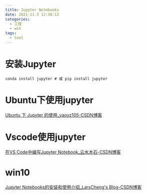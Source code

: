 ```yaml
---
title: Jupyter Notebooks
date: 2021-11-3 12:30:12
categories:
  - 工程
  - win
tags:
  - tool
---
```


# 安装Jupyter

```shell
conda install jupyter # 或 pip install jupyter
```

# Ubuntu下使用jupyter

[Ubuntu 下 Jupyter 的使用_yaoyz105-CSDN博客](https://blog.csdn.net/qq_31347869/article/details/88049014?ops_request_misc=%7B%22request%5Fid%22%3A%22163767267616780264096453%22%2C%22scm%22%3A%2220140713.130102334..%22%7D&request_id=163767267616780264096453&biz_id=0&utm_medium=distribute.pc_search_result.none-task-blog-2~all~sobaiduend~default-1-88049014.pc_search_mgc_flag&utm_term=ubuntu使用jupyter&spm=1018.2226.3001.4187)

# Vscode使用jupyter

[在VS Code中编写Jupyter Notebook_云水木石-CSDN博客](https://blog.csdn.net/mogoweb/article/details/103248829?ops_request_misc=%7B%22request%5Fid%22%3A%22163767211116780269884950%22%2C%22scm%22%3A%2220140713.130102334..%22%7D&request_id=163767211116780269884950&biz_id=0&utm_medium=distribute.pc_search_result.none-task-blog-2~all~baidu_landing_v2~default-4-103248829.pc_search_mgc_flag&utm_term=vscode+jupyter&spm=1018.2226.3001.4187)

# win10

[Jupyter Notebooks的安装和使用介绍_LarsCheng's Blog-CSDN博客](https://blog.csdn.net/qq_33619378/article/details/83037106?ops_request_misc=%7B%22request%5Fid%22%3A%22163678378316780265426611%22%2C%22scm%22%3A%2220140713.130102334..%22%7D&request_id=163678378316780265426611&biz_id=0&utm_medium=distribute.pc_search_result.none-task-blog-2~all~top_positive~default-1-83037106.pc_search_mgc_flag&utm_term=jupyter&spm=1018.2226.3001.4187)

